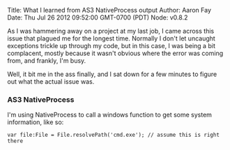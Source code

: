 Title: What I learned from AS3 NativeProcess output
Author: Aaron Fay
Date: Thu Jul 26 2012 09:52:00 GMT-0700 (PDT)
Node: v0.8.2

As I was hammering away on a project at my last job, I came across this issue
that plagued me for the longest time.  Normally I don't let uncaught exceptions
trickle up through my code, but in this case, I was being a bit complacent, mostly
because it wasn't obvious where the error was coming from, and frankly, I'm busy.

Well, it bit me in the ass finally, and I sat down for a few minutes to figure
out what the actual issue was.

### AS3 NativeProcess
I'm using NativeProcess to call a windows function to get some system information, 
like so:

    var file:File = File.resolvePath('cmd.exe'); // assume this is right there
    
